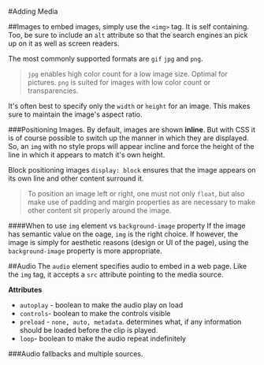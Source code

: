 #Adding Media

##Images
to embed images, simply use the `<img>` tag. It is self containing. Too, be sure to include an `alt` attribute so that the search engines an pick up on it as well as screen readers.

The most commonly supported formats are `gif` `jpg` and `png`.
> `jpg` enables high color count for a low image size. Optimal for pictures. `png` is suited for images with low color count or transparencies.

It's often best to specify only the `width` or `height` for an image. This makes sure to maintain the image's aspect ratio.

###Positioning Images.
By default, images are shown **inline**. But with CSS it is of course possible to switch up the manner in which they are displayed. So, an `img` with no style props will appear incline and force the height of the line in which it appears to match it's own height.

Block positioning images `display: block` ensures that the image appears on its own line and other content surround it. 
> To position an image left or right, one must not only `float`, but also make use of padding and margin properties as are necessary to make other content sit properly around the image.

####When to use `img` element vs `background-image` property
If the image has semantic value on the oage, `img` is the right choice. If however, the image is simply for aesthetic reasons (design or UI of the page), using the `background-image` property is more appropriate.  


##Audio
The `audio` element specifies audio to embed in a web page. Like the `img` tag, it accepts a `src` attribute pointing to the media source.

**Attributes**
* `autoplay` - boolean to make the audio play on load
* `controls`- boolean to make the controls visible
* `preload` - `none, auto, metadata`. determines what, if any information should be loaded before the clip is played. 
* `loop`- boolean to make the audio repeat indefinitely

###Audio fallbacks and multiple sources.


